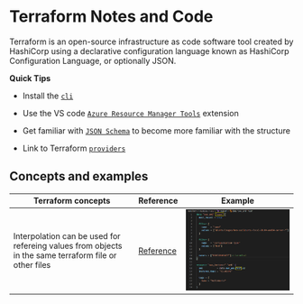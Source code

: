 # Terraform Notes and Code

Terraform is an open-source infrastructure as code software tool created by HashiCorp using a declarative configuration language known as HashiCorp Configuration Language, or optionally JSON.

**Quick Tips**
* Install the [`cli`](https://www.terraform.io/downloads.html)

* Use the VS code  [`Azure Resource Manager Tools`](https://marketplace.visualstudio.com/items?itemName=HashiCorp.terraform) extension

* Get familiar with [`JSON Schema`](https://json-schema.org/) to become more familiar with the structure

* Link to Terraform [`providers`](https://registry.terraform.io/browse/providers)

## Concepts and examples

| Terraform concepts | Reference | Example
| --- | ----------- |---------|
| Interpolation can be used for refereing values from objects in the same terraform file or other files | [Reference](https://www.terraform.io/docs/configuration-0-11/interpolation.html)| ![Example](https://github.com/dboconsultingllc/BootcampConcepts/blob/mainBranch/images/tf-InterpolationExample.png)


